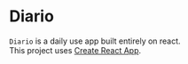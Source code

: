 # Diario
`Diario` is a daily use app built entirely on react.<br/>
This project uses [Create React App](https://github.com/facebook/create-react-app).

